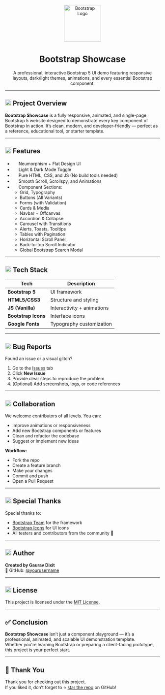 <p align="center">
  <img src="https://getbootstrap.com/docs/5.3/assets/brand/bootstrap-logo-shadow.png" alt="Bootstrap Logo" width="120"/>
</p>

<h1 align="center">Bootstrap Showcase</h1>

<p align="center">
  A professional, interactive Bootstrap 5 UI demo featuring responsive layouts, dark/light themes, animations, and every essential Bootstrap component.
</p>

---

## <img src="https://cdn.jsdelivr.net/npm/bootstrap-icons@1.10.5/icons/lightning.svg" width="20" /> Project Overview

**Bootstrap Showcase** is a fully responsive, animated, and single-page Bootstrap 5 website designed to demonstrate every key component of Bootstrap in action. It’s clean, modern, and developer-friendly — perfect as a reference, educational tool, or starter template.

---

## <img src="https://cdn.jsdelivr.net/npm/bootstrap-icons@1.10.5/icons/list-check.svg" width="20" /> Features

- <img src="https://cdn.jsdelivr.net/npm/bootstrap-icons@1.10.5/icons/palette.svg" width="16" /> Neumorphism + Flat Design UI  
- <img src="https://cdn.jsdelivr.net/npm/bootstrap-icons@1.10.5/icons/brightness-high.svg" width="16" /> Light & Dark Mode Toggle  
- <img src="https://cdn.jsdelivr.net/npm/bootstrap-icons@1.10.5/icons/cpu.svg" width="16" /> Pure HTML, CSS, and JS (No build tools needed)  
- <img src="https://cdn.jsdelivr.net/npm/bootstrap-icons@1.10.5/icons/arrow-repeat.svg" width="16" /> Smooth Scroll, Scrollspy, and Animations  
- <img src="https://cdn.jsdelivr.net/npm/bootstrap-icons@1.10.5/icons/ui-checks-grid.svg" width="16" /> Component Sections:
  - Grid, Typography
  - Buttons (All Variants)
  - Forms (with Validation)
  - Cards & Media
  - Navbar + Offcanvas
  - Accordion & Collapse
  - Carousel with Transitions
  - Alerts, Toasts, Tooltips
  - Tables with Pagination
  - Horizontal Scroll Panel
  - Back-to-top Scroll Indicator
  - Global Bootstrap Search Modal

---

## <img src="https://cdn.jsdelivr.net/npm/bootstrap-icons@1.10.5/icons/gear.svg" width="20" /> Tech Stack

| Tech            | Description                    |
|-----------------|--------------------------------|
| **Bootstrap 5** | UI framework                   |
| **HTML5/CSS3**  | Structure and styling          |
| **JS (Vanilla)**| Interactivity + animations     |
| **Bootstrap Icons** | Interface icons             |
| **Google Fonts**| Typography customization       |

---

## <img src="https://cdn.jsdelivr.net/npm/bootstrap-icons@1.10.5/icons/bug.svg" width="20" /> Bug Reports

Found an issue or a visual glitch?

1. Go to the [Issues](https://github.com/yourusername/bootstrap-showcase/issues) tab  
2. Click **New Issue**  
3. Provide clear steps to reproduce the problem  
4. (Optional) Add screenshots, logs, or code references

---

## <img src="https://cdn.jsdelivr.net/npm/bootstrap-icons@1.10.5/icons/people.svg" width="20" /> Collaboration

We welcome contributors of all levels. You can:

- Improve animations or responsiveness  
- Add new Bootstrap components or features  
- Clean and refactor the codebase  
- Suggest or implement new ideas  

**Workflow:**

- Fork the repo
- Create a feature branch
- Make your changes
- Commit and push
- Open a Pull Request
  
---

## <img src="https://cdn.jsdelivr.net/npm/bootstrap-icons@1.10.5/icons/hand-thumbs-up.svg" width="20" /> Special Thanks

Special thanks to:

- [Bootstrap Team](https://getbootstrap.com) for the framework  
- [Bootstrap Icons](https://icons.getbootstrap.com) for UI icons  
- All testers and contributors from the community 💪

---

## <img src="https://cdn.jsdelivr.net/npm/bootstrap-icons@1.10.5/icons/person-circle.svg" width="20" /> Author

**Created by Gaurav Dixit**  
🔗 GitHub: [@yourusername](https://github.com/yourusername)

---

## <img src="https://cdn.jsdelivr.net/npm/bootstrap-icons@1.10.5/icons/shield-lock.svg" width="20" /> License

This project is licensed under the [MIT License](LICENSE).

---

## ✅ Conclusion

**Bootstrap Showcase** isn’t just a component playground — it’s a professional, animated, and scalable UI demonstration template.  
Whether you're learning Bootstrap or preparing a client-facing prototype, this project is your perfect start.

---

## 🙏 Thank You

Thank you for checking out this project.  
If you liked it, don’t forget to ⭐ [star the repo](https://github.com/yourusername/bootstrap-showcase) on GitHub!
